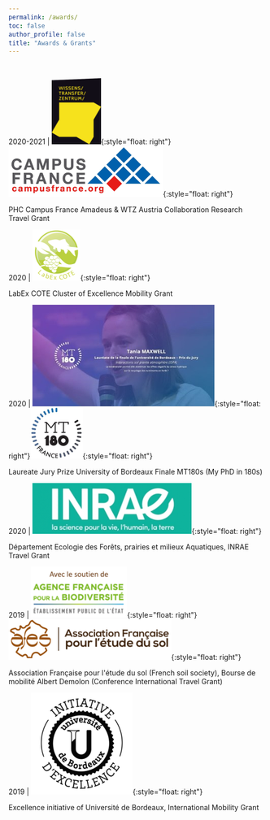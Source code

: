 ```yaml
---
permalink: /awards/
toc: false
author_profile: false
title: "Awards & Grants"
---
```

<br>

2020-2021 | ![](/img/WTZ_Logo.png){:style="float: right"}![](/img/campus-france_logo.png){:style="float: right"}

PHC Campus France Amadeus & WTZ Austria Collaboration Research Travel Grant 

2020 | ![](/img/LabEx_logo.png){:style="float: right"}

LabEx COTE Cluster of Excellence Mobility Grant

2020 | ![](/img/MT180s_photo.png){:style="float: right"}![](/img/MT180s_logo.png){:style="float: right"}

Laureate Jury Prize University of Bordeaux Finale MT180s (My PhD in 180s)

2020 | ![](/img/INRAE_logo.png){:style="float: right"}

Département Ecologie des Forêts, prairies et milieux Aquatiques, INRAE Travel Grant

2019 | ![](/img/afb_logo.png){:style="float: right"}![](/img/afes_logo.png){:style="float: right"}

Association Française pour l'étude du sol (French soil society), Bourse de mobilité Albert Demolon (Conference International Travel Grant)

2019 | ![](/img/IdEx_logo.png){:style="float: right"}

Excellence initiative of Université de Bordeaux, International Mobility Grant
    
